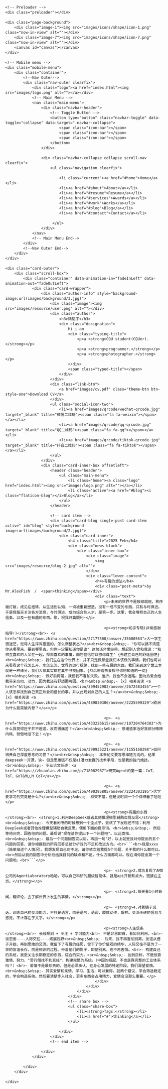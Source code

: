 <!DOCTYPE html>
<html lang="zh-CN">
<head>
<meta charset="utf-8">
<title>有趣的想法</title>
<!-- Stylesheets -->
<link href="css/bootstrap.css" rel="stylesheet">
<link href="css/style.css" rel="stylesheet">
<link href="css/responsive.css" rel="stylesheet">

<!--Favicon-->
<link rel="shortcut icon" href="images/favicon.png" type="image/x-icon">
<link rel="icon" href="images/favicon.png" type="image/x-icon">
<!-- Responsive -->
<meta http-equiv="X-UA-Compatible" content="IE=edge">
<meta name="viewport" content="width=device-width, initial-scale=1.0">
<!--[if lt IE 9]><script src="js/html5shiv.js"></script><![endif]-->
<!--[if lt IE 9]><script src="js/respond.js"></script><![endif]-->
</head>

<body>

<div class="page-wrapper default-version">
 	
    <!-- Preloader -->
    <div class="preloader"></div>

    <div class="page-background">
        <div class="image-1"><img src="images/icons/shape/icon-1.png" class="now-in-view" alt=""></div>
        <div class="image-7"><img src="images/icons/shape/icon-7.png" class="now-in-view" alt=""></div>
        <canvas id="canvas"></canvas>
    </div>

    <!-- Mobile menu -->
    <div class="mobile-menu">
        <div class="container">
            <!--Nav Outer-->
            <div class="nav-outer clearfix">
                <div class="logo"><a href="index.html"><img src="images/logo.png" alt=""></a></div>
                <!-- Main Menu -->
                <nav class="main-menu">
                    <div class="navbar-header">
                        <!-- Toggle Button -->      
                        <button type="button" class="navbar-toggle" data-toggle="collapse" data-target=".navbar-collapse">
                            <span class="icon-bar"></span>
                            <span class="icon-bar"></span>
                            <span class="icon-bar"></span>
                        </button>
                    </div>
                    
                    <div class="navbar-collapse collapse scroll-nav clearfix">
                        <ul class="navigation clearfix">
                            
                            <li class="current"><a href="#home">Home</a></li>
                            <li><a href="#about">About</a></li>
                            <li><a href="#resume">Resume</a></li>
                            <li><a href="#services">Awards</a></li>
                            <li><a href="#work">Works</a></li>
                            <li><a href="#blog">Blog</a></li>
                            <li><a href="#contact">Contact</a></li>

                         </ul>
                    </div>
                </nav>
                <!-- Main Menu End-->                        
            </div>
            <!--Nav Outer End-->            
        </div>
    </div>
 	
    <div class="card-outer">
        <div class="scroll-box">
            <div class="container" data-animation-in="fadeInLeft" data-animation-out="fadeOutLeft">
                <div class="card-wrapper">
                    <div class="author-info" style="background-image:url(images/background/3.jpg)">
                        <div class="image"><img src="images/resource/user.png" alt=""></div>
                        <div class="author">
                            <h3>陆韬宇</h3>
                            <div class="designation">
                                Hi i am
                                <div class="typing-title">
                                    <p>a <strong>CQU student(CQUer).</strong></p>
                                    <p>a <strong>programmer.</strong></p>
                                    <p>a <strong>photographer.</strong></p>
                                </div>
                                <span class="typed-title"></span>
                            </div>
                        </div>
                        <div class="link-btn">
                            <a href="images/cv.pdf" class="theme-btn btn-style-one">Download CV</a>
                        </div>
                        <ul class="social-icon-two">
                            <li><a href="images/qrcode/wechat-qrcode.jpg" target="_blank" title="微信二维码"><span class="fa fa-weixin"></span></a></li>
                            <li><a href="images/qrcode/qq-qrcode.jpg" target="_blank" title="QQ二维码"><span class="fa fa-qq"></span></a></li>
                            <li><a href="images/qrcode/tiktok-qrcode.jpg" target="_blank" title="抖音二维码"><span class="fa fa-tiktok"></span></a></li>
                        </ul>
                    </div>
                    <div class="card-inner-box offsetleft">
                        <header class="header">
                            <ul class="main-menu">
                                <li class="home"><a class="logo" href="index.html"><img src="images/logo.png" alt=""></a></li>
                                <li class="active"><a href="#blog"><i class="flaticon-blog"></i>Blog</a></li>
                            </ul>
                        </header>

                        <!-- card item -->
                        <div class="card-blog single-post card-item active" id="blog" style="background-image:url(images/background/2.jpg)">
                            <div class="card-inner">
                                <h4 class="title">2025 Feb</h4>
                                <div class="news-block">
                                    <div class="inner-box">
                                        <div class="image">
                                            <img src="images/resource/blog-2.jpg" alt="">
                                        </div>
                                        <div class="lower-content">
                                            <h4>有趣的想法</h4>
                                            <div class="post-meta">by Mr.AlexFish  /  <span>thinking</span></div>
                                            <div class="text">
                                                <p>未来的世界不是按部就班，秩序被打破，成见在扭转，从生活到认知，一切被重新塑造，没有一成不变的东西，只有与时俱进。于是我每天关注各方消息，与时俱进，成为综合性人才，是第一步。这里，我会堆积自己的人生信条，以及一些有趣的东西。那，祝我开篇顺利~</p>
    
                                                <p><strong>知乎专辑(非常感谢指导!)</strong><br>- <a href="https://www.zhihu.com/question/27177500/answer/35600563">大一学生很迷茫，觉得人生浑浑噩噩的，怎么调整状态?</a><br>&nbsp;&nbsp;- "你可以搞不清楚你从哪里来，要到哪里去。但你一定要知道你是谁" 这句话非常经典，想起别人曾和我说："和相互喜欢的人呆在一起，探索喜欢的事情，而它恰恰可以够你谋生" {先建立自己的舒适圈吧}<br>&nbsp;&nbsp;- 我们生在这个世界上，并不只是做那些我们本该做的事情，我们也可以来看看这个花怎么开，水怎么流，世界的运行规律，找到一些有趣的东西。我们来到这个世上本就是一种缘分，我们大家其实都在其中寻找因果。{然后带着热爱探寻你想知道的一切}<br>&nbsp;&nbsp;- 做好前两层，我便我不害怕失败，挫折，我也不会迷路。因为热爱会给我带来方向、动力，因为我还有舒适圈可回。<br>&nbsp;&nbsp;- [x] 相关阅读 <a href="https://www.zhihu.com/question/399452902/answer/2672483455">一个人该怎样找到自己真正热爱和擅长的事，并以此规划自己的人生？</a><br>&nbsp;&nbsp;- [x] 相关阅读 <a href="https://www.zhihu.com/question/489830306/answer/2225599329">欧洲为什么能突破内卷？</a></p>
                                                
                                                <p>- <a href="https://www.zhihu.com/question/433226615/answer/107204764383">为什么我觉得庄子并不逍遥，反而很痛苦？</a><br>&nbsp;&nbsp;- 感谢道家治好我部分精神内耗，骄傲地活下去！</p>
                                                
                                                <p>- <a href="https://www.zhihu.com/question/290935221/answer/1155168298">如何培养自己深度思考的习惯？</a><br>&nbsp;&nbsp;- 本来论文要写思维链方向的，结果deepseek一开源，诶~ 但是思维链不仅是ai潜力发掘的技术手段，也是我的独门绝技。<br>&nbsp;&nbsp;- 专业论文综述：<a href="https://zhuanlan.zhihu.com/p/718082987">研究Agent的第一篇：CoT、ToT、GoT&MLLM CoT</a></p>
                                                
                                                <p>- <a href="https://www.zhihu.com/question/490395805/answer/2224303195">大学要学习的究竟是什么?</a><br>&nbsp;&nbsp;- 框架不错，但是没时间一个个详细看了哈哈</p>
                                                
                                                <p><strong>有趣的东西</strong><br>- <strong>1.利用DeepSeek或者其他推理模型辅助自我反思</strong><br>&nbsp;&nbsp;- 今天看闲书的时候想到一个歪点子，尝试了下发现还不错：利用DeepSeek或者其他推理模型辅助自我反思。使用下面的提示词。<br>&nbsp;&nbsp;- 然后等他问完，回答他的问题。最后说"现在请你提出下一个问题吧"。以此类推，<br>&nbsp;&nbsp;- 最后一个问题回答完以后，再加一句"好，以上就是我对你提出的五个问题的回答，请你根据我的所有回答总结分析我的不足和改进方向。<br>```<br>我是xxxx（简单描述个人情况）。我想发现自己的不足。请你依次给我提5个问题，关于我的什么都可以。<br>然后从我的回答中分析总结我目前的缺点和不足，什么方面都可以。现在请你提出第一个问题吧。<br>```</p>
                                                
                                                <p>- <strong>2.成功复现了AMD公司的AgentLaboratory哈哈，可以自己科研的超级智能体，就是api开销有点大。链接在主页。</strong></p>
                                                
                                                <p>- <strong>3.每天看1小时新闻，翻评论，去了解世界上发生的事情。</strong></p>
                                                
                                                <p>- <strong>4.对着镜子说话，训练自己的交流能力，不只是语言，而是语气，语调，肢体动作，眼神。交流传递的信息与感觉，不止存在于文字。</strong></p>
                                                
                                                <p><strong>人生信条</strong><br>- 长线规划 + 专注 + 学习能力<br>- 不是非黑即白，看如何利用。<br>- 谈恋爱----人际交往----拓展视野<br>&nbsp;&nbsp;- 后来，我不再害怕别离，友谊从搭子开始，再到思维的交流。我留下了有趣的经历，留下了你价值观的精华，人际交往不是为了一世的友谊长存，而是相识的过程。带着他们的影子，即使别离，也不再害怕。<br>- 构建自己的系统，我更关注长期稳定的东西，综合的实力。<br>&nbsp;&nbsp;- 达到目标，不是依靠激情、努力，"苦行僧找不到真经"，构建完整的系统。（中国的崛起，不也是靠完整的工业体系吗？）<br>- 爱情不是最珍贵的，但是必须承认，在身心发展的特定阶段，我们渴望爱情。<br>&nbsp;&nbsp;- 其实爱情和亲情、学习、生活，可以兼得。就两个建议，学会筛选稳定的，学会构造系统。然后要清楚步入社会，更多东西会占用精力，爱情会没那么重要。</p>
                                            </div>
                                        </div>
                                    </div>
                                </div>
                                <!-- share box -->
                                <ul class="share-box">
                                    <li><strong>Tags:</strong></li>
                                    <li><a href="#">thinking</a></li>
                                </ul>

                            </div>
                        </div>
                        <!-- end item -->

                    </div>
                </div>
                    
            </div>
        </div>
            
    </div>

</div>
<!--End pagewrapper-->


<script src="js/jquery.js"></script> 

<script src="js/bootstrap.min.js"></script>
<script src="js/jquery.mCustomScrollbar.concat.min.js"></script>
<script src="js/owl.js"></script>
<script src="js/wow.js"></script>
<script src="js/appear.js"></script>
<script src="js/jquery.fancybox.js"></script>
<script src="js/element-in-view.js"></script>
<script src="js/knob.js"></script>
<script src="js/validate.js"></script>
<script src="js/mousemoveparallax.js"></script>
<script src="js/pagenav.js"></script>
<script src="js/jquery-type.js"></script>
<script src="js/particle-alone.js"></script>
<script src="js/jquery.nicescroll.min.js"></script>
<script src="js/script.js"></script>

<!--Google Map APi Key-->
<script src="http://ditu.google.cn/maps/api/js?key=AIzaSyATY4Rxc8jNvDpsK8ZetC7JyN4PFVYGCGM"></script>
<script src="js/gmaps.js"></script>
<script src="js/map-script.js"></script>
<!--End Google Map APi-->

</body>
</html>
